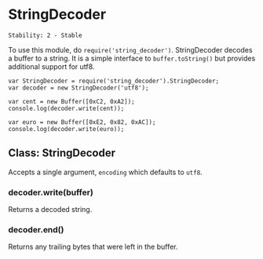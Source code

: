 # StringDecoder

    Stability: 2 - Stable

To use this module, do `require('string_decoder')`. StringDecoder decodes a
buffer to a string. It is a simple interface to `buffer.toString()` but provides
additional support for utf8.

    var StringDecoder = require('string_decoder').StringDecoder;
    var decoder = new StringDecoder('utf8');

    var cent = new Buffer([0xC2, 0xA2]);
    console.log(decoder.write(cent));

    var euro = new Buffer([0xE2, 0x82, 0xAC]);
    console.log(decoder.write(euro));

## Class: StringDecoder

Accepts a single argument, `encoding` which defaults to `utf8`.

### decoder.write(buffer)

Returns a decoded string.

### decoder.end()

Returns any trailing bytes that were left in the buffer.
